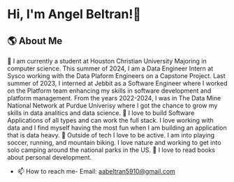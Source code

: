 # Hi, I'm Angel Beltran!👋 
## 🌎 About Me
🎒 I am currently a student at Houston Christian University Majoring in computer science. This summer of 2024, I am a Data Engineer Intern at Sysco working with the Data Plaform Engineers on a Capstone Project. Last summer of 2023, I interned at Jebbit as a Software Engineer where I worked on the Platform team enhancing my skills in software development and platform management. From the years 2022-2024, I was in The Data Mine National Network at Purdue Univerisy where I got the chance to grow my skills in data analitics and data science.
👀 I love to build Software Applications of all types and can work the full stack. I love working with data and I find myself having the most fun when I am building an application that is data heavy.
🌱 Outside of tech I love to be active. I am into playing soccer, running, and mountain biking. I love nature and working to get into solo camping around the national parks in the US.
📕 I love to read books about personal development.
- 📫 How to reach me- Email: aabeltran5910@gmail.com

<!---
abeltran09/abeltran09 is a ✨ special ✨ repository because its `README.md` (this file) appears on your GitHub profile.
You can click the Preview link to take a look at your changes.
--->
